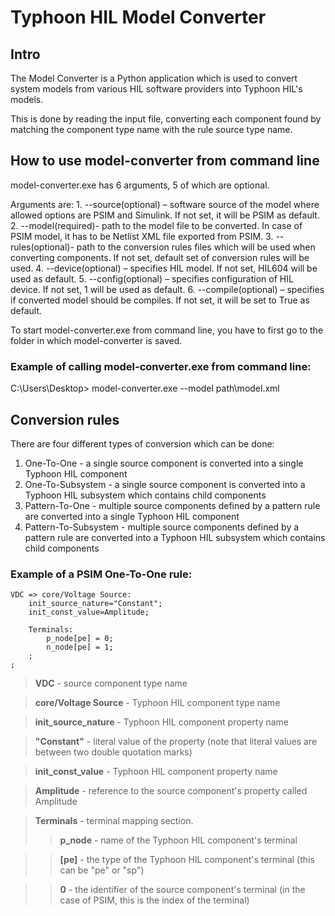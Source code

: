 # Typhoon HIL Model Converter

## Intro

The Model Converter is a Python application which is used
to convert system models from various HIL software
providers into Typhoon HIL's models.

This is done by reading the input file, converting each
component found by matching the component type name with
the rule source type name.

## How to use model-converter from command line

model-converter.exe has 6 arguments, 5 of which are optional.

Arguments are: 
	1. --source(optional) – software source of the model where allowed options are PSIM and Simulink. If not set, it will be PSIM as default.
	2. --model(required)- path to the model file to be converted. In case of PSIM model, it has to be Netlist XML file exported from PSIM.
	3. --rules(optional)- path to the conversion rules files which will be used when converting components. If not set, default set of conversion rules will be used.
 	4. --device(optional) – specifies HIL model. If not set, HIL604 will be used as default.
	5. --config(optional) – specifies configuration of HIL device. If not set, 1 will be used as default.
  	6. --compile(optional) – specifies if converted model should be compiles. If not set, it will be set to True as default.

To start model-converter.exe from command line, you have to first go to the folder in which model-converter is saved. 

### Example of calling model-converter.exe from command line:
  C:\Users\Desktop> model-converter.exe --model path\model.xml

## Conversion rules 

There are four different types of conversion which can be done:
1. One-To-One - a single source component is converted 
                into a single Typhoon HIL component
2. One-To-Subsystem - a single source component is converted into a
                      Typhoon HIL subsystem which contains child components
3. Pattern-To-One - multiple source components defined by a pattern rule are 
                    converted into a single Typhoon HIL component 
4. Pattern-To-Subsystem - multiple source components defined by a pattern rule
                         are converted into a Typhoon HIL subsystem which contains child components


### Example of a PSIM One-To-One rule:
    VDC => core/Voltage Source:
        init_source_nature="Constant";
        init_const_value=Amplitude;

        Terminals:
            p_node[pe] = 0;
            n_node[pe] = 1;
        ;
    ;

> **VDC** - source component type name

> **core/Voltage Source** - Typhoon HIL component type name

> **init_source_nature** - Typhoon HIL component property name

> **"Constant"** - literal value of the property
                   (note that literal values are between two double quotation marks)
                   
> **init_const_value** - Typhoon HIL component property name

> **Amplitude** - reference to the source component's property called Amplitude

> **Terminals** - terminal mapping section.
>> **p_node** - name of the Typhoon HIL component's terminal

>> **[pe]** - the type of the Typhoon HIL component's terminal (this can be "pe" or "sp")

>> **0** - the identifier of the source component's terminal (in the case of PSIM, this is the index of the terminal)
